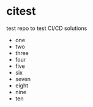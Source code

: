 # citest
test repo to test CI/CD solutions

- one
- two
- three
- four
- five
- six
- seven
- eight
- nine
- ten
